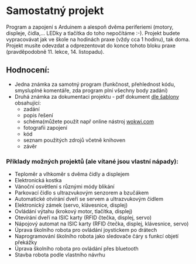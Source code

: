 # Samostatný projekt
Program a zapojení s Arduinem a alespoň dvěma periferiemi (motory, displeje, čidla,... LEDky a tlačítka do toho nepočítáme :-).
Projekt budete vypracovávat jak ve škole na hodinách praxe (vždy cca 1 hodinu), tak doma. Projekt musíte odevzdat a odprezentovat do konce tohoto bloku praxe (pravděpodobně 11. lekce, 14. listopadu). 

## Hodnocení:
- Jedna známka za samotný program (funkčnost, přehlednost kódu, smysluplné komentáře, zda program plní všechny body zadání)
- Druhá známka za dokumentaci projektu - pdf dokument [dle šablony](/prezentace/Praxe_projekt_vzor.pdf) obsahující:
    - zadání
    - popis řešení
    - schéma(můžete použít např online nástroj [wokwi.com](https://wokwi.com/projects/new/arduino-uno)
    - fotografii zapojení
    - kód
    - seznam použitých zdrojů včetně knihoven
    - závěr


### Příklady možných projektů (ale vítané jsou vlastní nápady):
- Teploměr a vlhkoměr s dvěma čidly a displejem
- Elektronická kostka
- Vánoční osvětlení s různými módy blikání
- Parkovací čidlo s ultrazvukovým senzorem a bzučákem
- Automatické otvírání dveří se servem a ultrazvukovým čidlem
- Elektronický zámek (servo, klávesnice, displej)
- Ovládání výtahu (krokový motor, tlačítka, displej)
- Otevírání dveří na ISIC karty (RFID čtečka, displej, servo)
- Nápojový automat na ISIC karty (RFID čtečka, displej, klávesnice, servo)
- Úprava školního robota pro ovládání joystickem po drátech
- Naprogramování školního robota jako sledovače čáry s funkcí objetí překážky
- Úprava školního robota pro ovládání přes bluetooth
- Stavba robota podle vlastního návrhu
